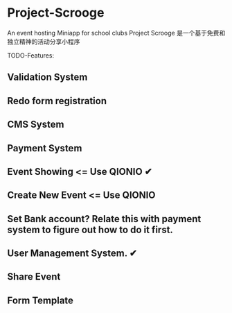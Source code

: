 # Project-Scrooge
An event hosting Miniapp for school clubs
Project Scrooge 是一个基于免费和独立精神的活动分享小程序

TODO-Features:
## Validation System
## Redo form registration
## CMS System
## Payment System


## Event Showing <= Use QIONIO  ✔
## Create New Event <= Use QIONIO
## Set Bank account? Relate this with payment system to figure out how to do it first.
## User Management System. ✔
## Share Event
## Form Template
